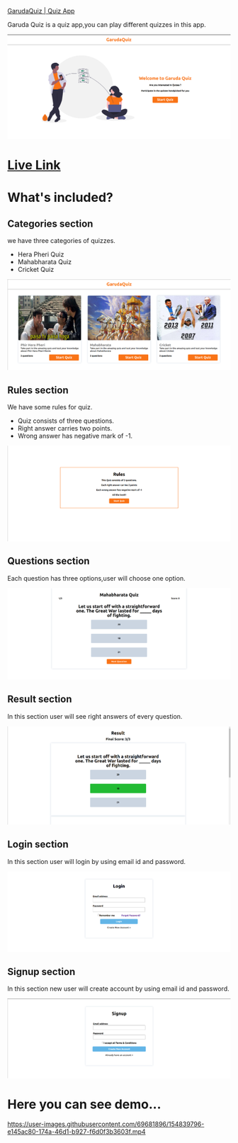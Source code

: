 
[GarudaQuiz | Quiz App](https://garudaquiz.netlify.app/)

Garuda Quiz is a quiz app,you can play different quizzes in this app.

![image](/assets/quiz-home.png)

# [Live Link](https://garudaquiz.netlify.app/)


# What's included?

## Categories section
we have three categories of quizzes.
- Hera Pheri Quiz
- Mahabharata Quiz
- Cricket Quiz

![image](/assets/quiz-category.png)

## Rules section
We have some rules for quiz.
- Quiz consists of three questions.
- Right answer carries two points.
- Wrong answer has negative mark of -1.

![image](/assets/quiz-rules.png)
## Questions section
Each question has three options,user will choose one option.

![image](/assets/question.png)

## Result section
In this section user will see right answers of every question.

![image](/assets/quiz-result.png)

## Login section
In this section user will login by using email id and password.

![image](/assets/quiz-login.png)

## Signup section
In this section new user will create account by using email id and password.

![image](/assets/quiz-signup.png)

# Here you can see demo...

https://user-images.githubusercontent.com/69681896/154839796-e145ac80-174a-46d1-b927-f6d0f3b3603f.mp4
